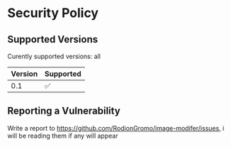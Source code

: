 # Security Policy

## Supported Versions

Curently supported versions: all

| Version | Supported          |
| ------- | ------------------ |
| 0.1     | :white_check_mark: |

## Reporting a Vulnerability

Write a report to https://github.com/RodionGromo/image-modifer/issues, i will be reading them if any will appear
